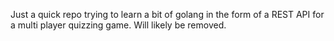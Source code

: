 Just a quick repo trying to learn a bit of golang in the form of a REST API for a multi player quizzing game. Will likely be removed.